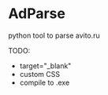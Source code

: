 AdParse
=======

python tool to parse avito.ru

TODO: 

+ target="_blank"
+ custom CSS
+ compile to .exe